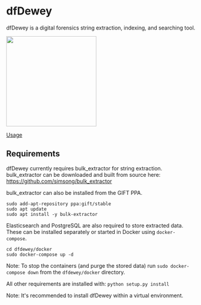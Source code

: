 # dfDewey
dfDewey is a digital forensics string extraction, indexing, and searching tool.

<img src="https://user-images.githubusercontent.com/52063018/101560293-0d7eba80-3a17-11eb-8a64-1fecefe1d497.png" width="240" />

[Usage](docs/usage.md)

## Requirements
dfDewey currently requires bulk_extractor for string extraction.
bulk_extractor can be downloaded and built from source here:
https://github.com/simsong/bulk_extractor

bulk_extractor can also be installed from the GIFT PPA.

```shell
sudo add-apt-repository ppa:gift/stable
sudo apt update
sudo apt install -y bulk-extractor
```

Elasticsearch and PostgreSQL are also required to store extracted data.
These can be installed separately or started in Docker using `docker-compose`.

```shell
cd dfdewey/docker
sudo docker-compose up -d
```

Note: To stop the containers (and purge the stored data) run
`sudo docker-compose down` from the `dfdewey/docker` directory.

All other requirements are installed with:
`python setup.py install`

Note: It's recommended to install dfDewey within a virtual environment.
